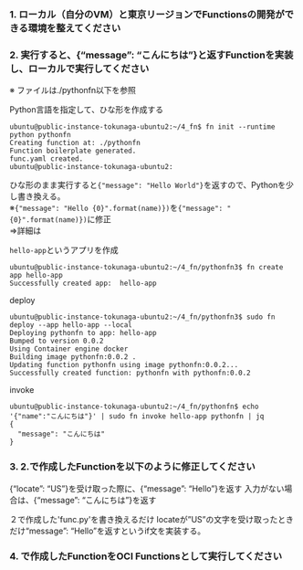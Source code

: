 ### 1. ローカル（自分のVM）と東京リージョンでFunctionsの開発ができる環境を整えてください


### 2. 実行すると、{“message”: “こんにちは”}と返すFunctionを実装し、ローカルで実行してください
※ ファイルは./pythonfn以下を参照

Python言語を指定して、ひな形を作成する
```console
ubuntu@public-instance-tokunaga-ubuntu2:~/4_fn$ fn init --runtime python pythonfn
Creating function at: ./pythonfn
Function boilerplate generated.
func.yaml created.
ubuntu@public-instance-tokunaga-ubuntu2:
```
ひな形のまま実行すると`{"message": "Hello World"}`を返すので、Pythonを少し書き換える。<br>
※`{"message": "Hello {0}".format(name)})`を`{"message": "{0}".format(name)})`に修正<br>
⇒詳細は

`hello-app`というアプリを作成
```console
ubuntu@public-instance-tokunaga-ubuntu2:~/4_fn/pythonfn3$ fn create app hello-app
Successfully created app:  hello-app
```

deploy
```console
ubuntu@public-instance-tokunaga-ubuntu2:~/4_fn/pythonfn3$ sudo fn deploy --app hello-app --local
Deploying pythonfn to app: hello-app
Bumped to version 0.0.2
Using Container engine docker
Building image pythonfn:0.0.2 .
Updating function pythonfn using image pythonfn:0.0.2...
Successfully created function: pythonfn with pythonfn:0.0.2
```
invoke
```console
ubuntu@public-instance-tokunaga-ubuntu2:~/4_fn/pythonfn$ echo '{"name":"こんにちは"}' | sudo fn invoke hello-app pythonfn | jq
{
  "message": "こんにちは"
}
```

### 3. 2.で作成したFunctionを以下のように修正してください
{“locate”: “US”}を受け取った際に、{“message”: “Hello”}を返す
入力がない場合は、{“message”: “こんにちは”}を返す

２で作成した'func.py'を書き換えるだけ
locateが”US”の文字を受け取ったときだけ“message”: “Hello”を返すというif文を実装する。



### 4. で作成したFunctionをOCI Functionsとして実行してください
